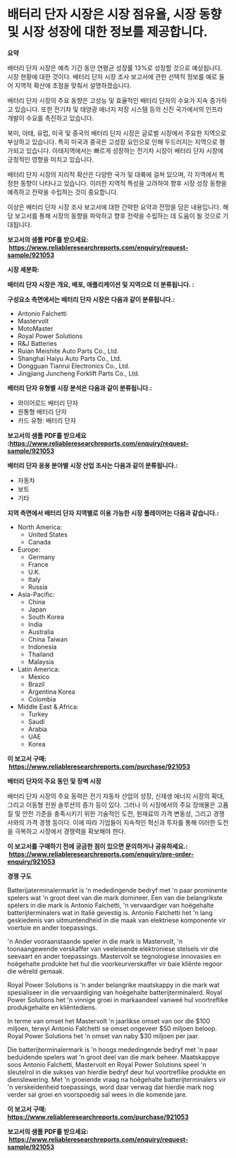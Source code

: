 <p><h1>배터리 단자 시장은 시장 점유율, 시장 동향 및 시장 성장에 대한 정보를 제공합니다.</h1></p><p><strong>요약</strong></p>
<p><p>배터리 단자 시장은 예측 기간 동안 연평균 성장률 13%로 성장할 것으로 예상됩니다. 시장 현황에 대한 것이다. 배터리 단자 시장 조사 보고서에 관한 선택적 정보를 예로 들어 지역적 확산에 초점을 맞춰서 설명하겠습니다.</p><p>배터리 단자 시장의 주요 동향은 고성능 및 효율적인 배터리 단자의 수요가 지속 증가하고 있습니다. 또한 전기차 및 태양광 에너지 저장 시스템 등의 신진 국가에서의 인프라 개발이 수요를 촉진하고 있습니다.</p><p>북미, 아태, 유럽, 미국 및 중국의 배터리 단자 시장은 글로벌 시장에서 주요한 지역으로 부상하고 있습니다. 특히 미국과 중국은 고성장 요인으로 인해 두드러지는 지역으로 평가되고 있습니다. 아태지역에서는 빠르게 성장하는 전기차 시장이 배터리 단자 시장에 긍정적인 영향을 미치고 있습니다.</p><p>배터리 단자 시장의 지리적 확산은 다양한 국가 및 대륙에 걸쳐 있으며, 각 지역에서 특정한 동향이 나타나고 있습니다. 이러한 지역적 특성을 고려하여 향후 시장 성장 동향을 예측하고 전략을 수립하는 것이 중요합니다.</p><p>이상은 배터리 단자 시장 조사 보고서에 대한 간략한 요약과 전망을 담은 내용입니다. 해당 보고서를 통해 시장의 동향을 파악하고 향후 전략을 수립하는 데 도움이 될 것으로 기대됩니다.</p></p>
<p><strong>보고서의 샘플 PDF를 받으세요: &nbsp;<a href="https://www.reliableresearchreports.com/enquiry/request-sample/921053">https://www.reliableresearchreports.com/enquiry/request-sample/921053</a></strong></p>
<p><strong>시장 세분화:</strong></p>
<p><strong> 배터리 단자 시장은 개요, 배포, 애플리케이션 및 지역으로 더 분류됩니다. :</strong></p>
<p><strong>구성요소 측면에서는 배터리 단자 시장은 다음과 같이 분류됩니다.:</strong></p>
<p><ul><li>Antonio Falchetti</li><li>Mastervolt</li><li>MotoMaster</li><li>Royal Power Solutions</li><li>R&J Batteries</li><li>Ruian Meishite Auto Parts Co., Ltd.</li><li>Shanghai Haiyu Auto Parts Co., Ltd.</li><li>Dongguan Tianrui Electronics Co., Ltd.</li><li>Jingjiang Juncheng Forklift Parts Co., Ltd.</li></ul></p>
<p><strong> 배터리 단자 유형별 시장 분석은 다음과 같이 분류됩니다.:</strong></p>
<p><ul><li>와이어로드 배터리 단자</li><li>원통형 배터리 단자</li><li>카드 유형: 배터리 단자</li></ul></p>
<p><strong>보고서의 샘플 PDF를 받으세요 :<a href="https://www.reliableresearchreports.com/enquiry/request-sample/921053">https://www.reliableresearchreports.com/enquiry/request-sample/921053</a></strong></p>
<p><strong> 배터리 단자 응용 분야별 시장 산업 조사는 다음과 같이 분류됩니다.:</strong></p>
<p><ul><li>자동차</li><li>보트</li><li>기타</li></ul></p>
<p><strong>지역 측면에서 배터리 단자 지역별로 이용 가능한 시장 플레이어는 다음과 같습니다.:</strong></p>
<p><ul>
    <li>
        North America:
        <ul>
            <li>United States</li>
            <li>Canada</li>
        </ul>
    </li>
    <li>
        Europe:
        <ul>
            <li>Germany</li>
            <li>France</li>
            <li>U.K.</li>
            <li>Italy</li>
            <li>Russia</li>
        </ul>
    </li>
    <li>
        Asia-Pacific:
        <ul>
            <li>China</li>
            <li>Japan</li>
            <li>South Korea</li>
            <li>India</li>
            <li>Australia</li>
            <li>China Taiwan</li>
            <li>Indonesia</li>
            <li>Thailand</li>
            <li>Malaysia</li>
        </ul>
    </li>
    <li>
        Latin America:
        <ul>
            <li>Mexico</li>
            <li>Brazil</li>
            <li>Argentina Korea</li>
            <li>Colombia</li>
        </ul>
    </li>
    <li>
        Middle East & Africa:
        <ul>
            <li>Turkey</li>
            <li>Saudi</li>
            <li>Arabia</li>
            <li>UAE</li>
            <li>Korea</li>
        </ul>
    </li>
    </ul></p>
<p><strong>이 보고서 구매: &nbsp;<a href="https://www.reliableresearchreports.com/purchase/921053">https://www.reliableresearchreports.com/purchase/921053</a></strong></p>
<p><strong>배터리 단자의 주요 동인 및 장벽 시장</strong></p>
<p><p>배터리 단자 시장의 주요 동력은 전기 자동차 산업의 성장, 신재생 에너지 시장의 확대, 그리고 이동형 전원 솔루션의 증가 등이 있다. 그러나 이 시장에서의 주요 장애물은 고품질 및 안전 기준을 충족시키기 위한 기술적인 도전, 원재료의 가격 변동성, 그리고 경쟁사와의 가격 경쟁 등이다. 이에 따라 기업들이 지속적인 혁신과 투자를 통해 이러한 도전을 극복하고 시장에서 경쟁력을 확보해야 한다.</p></p>
<p><strong>이 보고서를 구매하기 전에 궁금한 점이 있으면 문의하거나 공유하세요.: &nbsp;<a href="https://www.reliableresearchreports.com/enquiry/pre-order-enquiry/921053">https://www.reliableresearchreports.com/enquiry/pre-order-enquiry/921053</a></strong></p>
<p><strong>경쟁 구도</strong></p>
<p><p>Batterijaterminalermarkt is 'n mededingende bedryf met 'n paar prominente spelers wat 'n groot deel van die mark domineer. Een van die belangrikste spelers in die mark is Antonio Falchetti, 'n vervaardiger van hoëgehalte batterijterminalers wat in Italië gevestig is. Antonio Falchetti het 'n lang geskiedenis van uitmuntendheid in die maak van elektriese komponente vir voertuie en ander toepassings.</p><p>'n Ander vooraanstaande speler in die mark is Mastervolt, 'n toonaangewende verskaffer van veeleisende elektroniese stelsels vir die seevaart en ander toepassings. Mastervolt se tegnologiese innovasies en hoëgehalte produkte het hul die voorkeurverskaffer vir baie kliënte regoor die wêreld gemaak.</p><p>Royal Power Solutions is 'n ander belangrike maatskappy in die mark wat spesialiseer in die vervaardiging van hoëgehalte batterijterminalerd. Royal Power Solutions het 'n vinnige groei in markaandeel vanweë hul voortreflike produkgehalte en kliëntediens.</p><p>In terme van omset het Mastervolt 'n jaarlikse omset van oor die $100 miljoen, terwyl Antonio Falchetti se omset ongeveer $50 miljoen beloop. Royal Power Solutions het 'n omset van naby $30 miljoen per jaar.</p><p>Die batterijterminalermark is 'n hoogs mededingende bedryf met 'n paar beduidende spelers wat 'n groot deel van die mark beheer. Maatskappye soos Antonio Falchetti, Mastervolt en Royal Power Solutions speel 'n sleutelrol in die sukses van hierdie bedryf deur hul voortreflike produkte en dienslewering. Met 'n groeiende vraag na hoëgehalte batterijterminalers vir 'n verskeidenheid toepassings, word daar verwag dat hierdie mark nog verder sal groei en voorspoedig sal wees in die komende jare.</p></p>
<p><strong>이 보고서 구매: &nbsp; <a href="https://www.reliableresearchreports.com/purchase/921053">https://www.reliableresearchreports.com/purchase/921053</a></strong></p>
<p><strong>보고서의 샘플 PDF를 받으세요: &nbsp;<a href="https://www.reliableresearchreports.com/enquiry/request-sample/921053">https://www.reliableresearchreports.com/enquiry/request-sample/921053</a></strong><strong></strong></p>
<p>&nbsp;</p>
